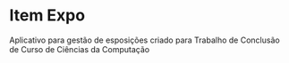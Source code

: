 # Item Expo

Aplicativo para gestão de esposições criado para Trabalho de Conclusão de Curso de Ciências da Computação